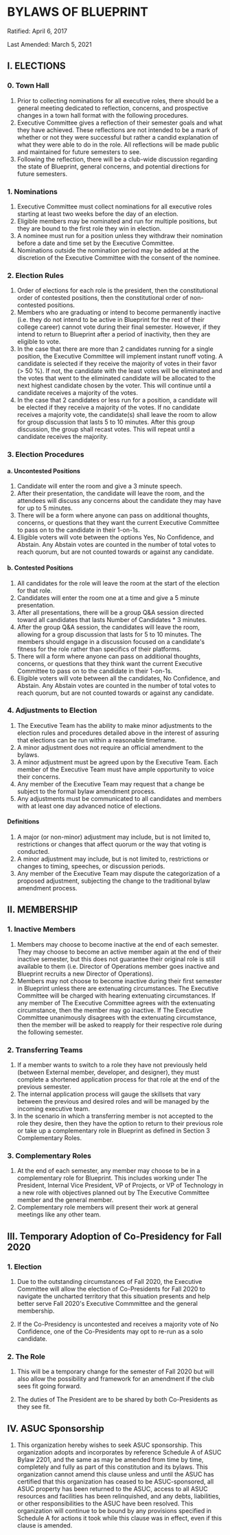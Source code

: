 # BYLAWS OF BLUEPRINT

Ratified: April 6, 2017

Last Amended: March 5, 2021

## I. ELECTIONS

### 0. Town Hall

1. Prior to collecting nominations for all executive roles, there should be a general meeting dedicated to reflection, concerns, and prospective changes in a town hall format with the following procedures.
2. Executive Committee gives a reflection of their semester goals and what they have achieved. These reflections are not intended to be a mark of whether or not they were successful but rather a candid explanation of what they were able to do in the role. All reflections will be made public and maintained for future semesters to see.
3. Following the reflection, there will be a club-wide discussion regarding the state of Blueprint, general concerns, and potential directions for future semesters.

### 1. Nominations

1. Executive Committee must collect nominations for all executive roles starting at least two weeks before the day of an election.
2. Eligible members may be nominated and run for multiple positions, but they are bound to the first role they win in election.
3. A nominee must run for a position unless they withdraw their nomination before a date and time set by the Executive Committee.
4. Nominations outside the nomination period may be added at the discretion of the Executive Committee with the consent of the nominee.

### 2. Election Rules

1. Order of elections for each role is the president, then the constitutional order of contested positions, then the constitutional order of non-contested positions.
2. Members who are graduating or intend to become permanently inactive (i.e. they do not intend to be active in Blueprint for the rest of their college career) cannot vote during their final semester. However, if they intend to return to Blueprint after a period of inactivity, then they are eligible to vote.
3. In the case that there are more than 2 candidates running for a single position, the Executive Committee will implement instant runoff voting. A candidate is selected if they receive the majority of votes in their favor (> 50 %). If not, the candidate with the least votes will be eliminated and the votes that went to the eliminated candidate will be allocated to the next highest candidate chosen by the voter. This will continue until a candidate receives a majority of the votes.
4. In the case that 2 candidates or less run for a position, a candidate will be elected if they receive a majority of the votes. If no candidate receives a majority vote, the candidate(s) shall leave the room to allow for group discussion that lasts 5 to 10 minutes. After this group discussion, the group shall recast votes. This will repeat until a candidate receives the majority.

### 3. Election Procedures

#### a. Uncontested Positions

1. Candidate will enter the room and give a 3 minute speech.
2. After their presentation, the candidate will leave the room, and the attendees will discuss any concerns about the candidate they may have for up to 5 minutes. 
3. There will be a form where anyone can pass on additional thoughts, concerns, or questions that they want the current Executive Committee to pass on to the candidate in their 1-on-1s.
4. Eligible voters will vote between the options Yes, No Confidence, and Abstain. Any Abstain votes are counted in the number of total votes to reach quorum, but are not counted towards or against any candidate.

#### b. Contested Positions

1. All candidates for the role will leave the room at the start of the election for that role.
2. Candidates will enter the room one at a time and give a 5 minute presentation.
3. After all presentations, there will be a group Q&A session directed toward all candidates that lasts Number of Candidates \* 3 minutes.
4. After the group Q&A session, the candidates will leave the room, allowing for a group discussion that lasts for 5 to 10 minutes. The members should engage in a discussion focused on a candidate's fitness for the role rather than specifics of their platforms. 
5. There will a form where anyone can pass on additional thoughts, concerns, or questions that they think want the current Executive Committee to pass on to the candidate in their 1-on-1s.
6. Eligible voters will vote between all the candidates, No Confidence, and Abstain. Any Abstain votes are counted in the number of total votes to reach quorum, but are not counted towards or against any candidate.

### 4. Adjustments to Election 

1. The Executive Team has the ability to make minor adjustments to the election rules and procedures detailed above in the interest of assuring that elections can be run within a reasonable timeframe.
2. A minor adjustment does not require an official amendment to the bylaws. 
3. A minor adjustment must be agreed upon by the Executive Team. Each member of the Executive Team must have ample opportunity to voice their concerns. 
4. Any member of the Executive Team may request that a change be subject to the formal bylaw amendment process.
5. Any adjustments must be communicated to all candidates and members with at least one day advanced notice of elections.

#### Definitions

1. A major (or non-minor) adjustment may include, but is not limited to, restrictions or changes that affect quorum or the way that voting is conducted.
2. A minor adjustment may include, but is not limited to, restrictions or changes to timing, speeches, or discussion periods. 
3. Any member of the Executive Team may dispute the categorization of a proposed adjustment, subjecting the change to the traditional bylaw amendment process.

## II. MEMBERSHIP

### 1. Inactive Members

1. Members may choose to become inactive at the end of each semester. They may choose to become an active member again at the end of their inactive semester, but this does not guarantee their original role is still available to them (i.e. Director of Operations member goes inactive and Blueprint recruits a new Director of Operations).
2. Members may not choose to become inactive during their first semester in Blueprint unless there are extenuating circumstances. The Executive Committee will be charged with hearing extenuating circumstances. If any member of The Executive Committee agrees with the extenuating circumstance, then the member may go inactive. If The Executive Committee unanimously disagrees with the extenuating circumstance, then the member will be asked to reapply for their respective role during the following semester.

### 2. Transferring Teams

1. If a member wants to switch to a role they have not previously held (between External member, developer, and designer), they must complete a shortened application process for that role at the end of the previous semester.
2. The internal application process will gauge the skillsets that vary between the previous and desired roles and will be managed by the incoming executive team.
3. In the scenario in which a transferring member is not accepted to the role they desire, then they have the option to return to their previous role or take up a complementary role in Blueprint as defined in Section 3 Complementary Roles.

### 3. Complementary Roles

1. At the end of each semester, any member may choose to be in a complementary role for Blueprint. This includes working under The President, Internal Vice President, VP of Projects, or VP of Technology in a new role with objectives planned out by The Executive Committee member and the general member.
2. Complementary role members will present their work at general meetings like any other team.

## III. Temporary Adoption of Co-Presidency for Fall 2020

### 1. Election

1. Due to the outstanding circumstances of Fall 2020, the Executive Committee will allow the election of Co-Presidents for Fall 2020 to navigate the uncharted territory that this situation presents and help better serve Fall 2020's Executive Commmittee and the general membership.

2. If the Co-Presidency is uncontested and receives a majority vote of No Confidence, one of the Co-Presidents may opt to re-run as a solo candidate.

### 2. The Role

1. This will be a temporary change for the semester of Fall 2020 but will also allow the possibility and framework for an amendment if the club sees fit going forward.

2. The duties of The President are to be shared by both Co-Presidents as they see fit.

## IV. ASUC Sponsorship

1. This organization hereby wishes to seek ASUC sponsorship. This organization adopts and incorporates by reference Schedule A of ASUC Bylaw 2201, and the same as may be amended from time by time, completely and fully as part of this constitution and its bylaws. This organization cannot amend this clause unless and until the ASUC has certified that this organization has ceased to be ASUC-sponsored, all ASUC property has been returned to the ASUC, access to all ASUC resources and facilities has been relinquished, and any debts, liabilities, or other responsibilities to the ASUC have been resolved. This organization will continue to be bound by any provisions specified in Schedule A for actions it took while this clause was in effect, even if this clause is amended.

